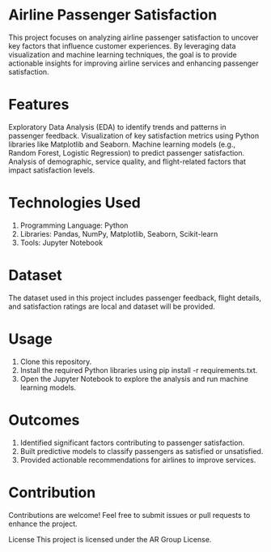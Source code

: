 # Airline Passenger Satisfaction

This project focuses on analyzing airline passenger satisfaction to uncover key factors that influence customer experiences. By leveraging data visualization and machine learning techniques, the goal is to provide actionable insights for improving airline services and enhancing passenger satisfaction.

# Features

Exploratory Data Analysis (EDA) to identify trends and patterns in passenger feedback.
Visualization of key satisfaction metrics using Python libraries like Matplotlib and Seaborn.
Machine learning models (e.g., Random Forest, Logistic Regression) to predict passenger satisfaction.
Analysis of demographic, service quality, and flight-related factors that impact satisfaction levels.

# Technologies Used
1. Programming Language: Python
2. Libraries: Pandas, NumPy, Matplotlib, Seaborn, Scikit-learn
3. Tools: Jupyter Notebook

# Dataset
The dataset used in this project includes passenger feedback, flight details, and satisfaction ratings are local and dataset will be provided.

# Usage
1. Clone this repository.
2. Install the required Python libraries using pip install -r requirements.txt.
3. Open the Jupyter Notebook to explore the analysis and run machine learning models.
# Outcomes
1. Identified significant factors contributing to passenger satisfaction.
2. Built predictive models to classify passengers as satisfied or unsatisfied.
3. Provided actionable recommendations for airlines to improve services.

# Contribution
Contributions are welcome! Feel free to submit issues or pull requests to enhance the project.

License
This project is licensed under the AR Group License.

